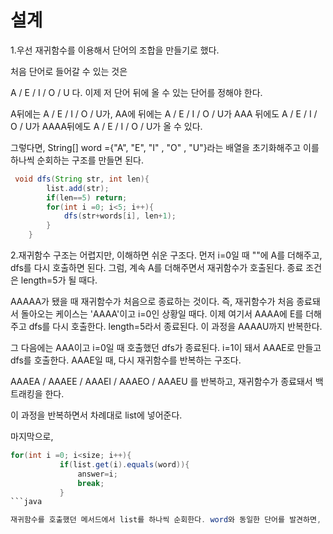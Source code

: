 설계
=============
1.우선 재귀함수를 이용해서 단어의 조합을 만들기로 했다.

처음 단어로 들어갈 수 있는 것은

A / E / I / O / U
다. 이제 저 단어 뒤에 올 수 있는 단어를 정해야 한다. 

A뒤에는 A / E / I / O / U가, AA에 뒤에는 A / E / I / O / U가 AAA 뒤에도 A / E / I / O / U가 AAAA뒤에도 A / E / I / O / U가 올 수 있다.

그렇다면, String[] word ={"A", "E", "I" , "O" , "U"}라는 배열을 초기화해주고 이를 하나씩 순회하는 구조를 만들면 된다.

```java
 void dfs(String str, int len){
        list.add(str);
        if(len==5) return;
        for(int i =0; i<5; i++){
            dfs(str+words[i], len+1);
        }
    }
 ```
 2.재귀함수 구조는 어렵지만, 이해하면 쉬운 구조다.
 먼저 i=0일 때 ""에 A를 더해주고, dfs를 다시 호출하면 된다. 그럼, 계속 A를 더해주면서 재귀함수가 호출된다. 종료 조건은 length=5가 될 때다. 
 
 AAAAA가 됐을 때 재귀함수가 처음으로 종료하는 것이다. 즉, 재귀함수가 처음 종료돼서 돌아오는 케이스는 'AAAA'이고 i=0인 상황일 때다. 이제 여기서 AAAA에 E를 더해주고 dfs를 다시 호출한다. length=5라서 종료된다. 이 과정을 AAAAU까지 반복한다.
 
 그 다음에는 AAA이고 i=0일 때 호출했던 dfs가 종료된다. i=1이 돼서 AAAE로 만들고 dfs를 호출한다. AAAE일 때, 다시 재귀함수를 반복하는 구조다. 
 
 AAAEA / AAAEE / AAAEI / AAAEO / AAAEU 를 반복하고, 재귀함수가 종료돼서 백트래킹을 한다.
 
 이 과정을 반복하면서 차례대로 list에 넣어준다. 
 
 마지막으로,
 
 ```java
 for(int i =0; i<size; i++){
            if(list.get(i).equals(word)){
                answer=i;
                break;
            }
```java

재귀함수를 호출했던 메서드에서 list를 하나씩 순회한다. word와 동일한 단어를 발견하면, 그 단어의 인덱스를 반환하면 된다.
